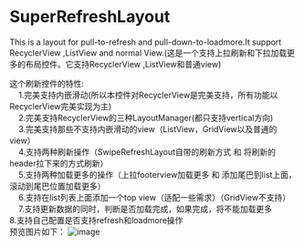 # SuperRefreshLayout
This is a  layout for pull-to-refresh and pull-down-to-loadmore.It support RecyclerView ,ListView and normal View.(这是一个支持上拉刷新和下拉加载更多的布局控件。它支持RecyclerView ,ListView和普通view)

这个刷新控件的特性:</br>
  &nbsp;&nbsp;&nbsp;&nbsp;1.完美支持内嵌滑动(所以本控件对RecyclerView是完美支持，所有功能以RecyclerView完美实现为主)</br>
  &nbsp;&nbsp;&nbsp;&nbsp;2.完美支持RecyclerView的三种LayoutManager(都只支持vertical方向)</br>
  &nbsp;&nbsp;&nbsp;&nbsp;3.完美支持那些不支持内嵌滑动的view（ListView，GridView以及普通的view）</br>
  &nbsp;&nbsp;&nbsp;&nbsp;4.支持两种刷新操作（SwipeRefreshLayout自带的刷新方式 和 将刷新的header拉下来的方式刷新）</br>
  &nbsp;&nbsp;&nbsp;&nbsp;5.支持两种加载更多的操作（上拉footerview加载更多 和 添加尾巴到list上面，滚动到尾巴位置加载更多）</br>
  &nbsp;&nbsp;&nbsp;&nbsp;6.支持在list列表上面添加一个top view（适配一些需求）（GridView不支持）</br>
  &nbsp;&nbsp;&nbsp;&nbsp;7.支持更新数据的同时，判断是否加载完成，如果完成，将不能加载更多</br>
  8.支持自己配置是否支持refresh和loadmore操作</br>
预览图片如下：
![image](https://github.com/xiaoxiaogogo/SuperRefreshLayout/tree/master/SuperRefreshLayout/githubimg/refresh_img.gif)
